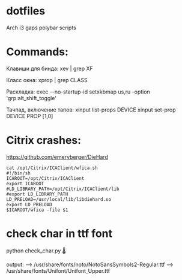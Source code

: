 # dotfiles
Arch i3 gaps polybar scripts

# Commands:
  Клавиши для бинда:
  xev | grep XF 
  
  Класс окна:
  xprop | grep CLASS
  
  Раскладка:
  exec --no-startup-id setxkbmap us,ru -option 'grp:alt_shift_toggle' 
  
  Тачпад, включение тапов:
  xinput list-props DEVICE
  xinput set-prop DEVICE PROP [1,0]
 
# Citrix crashes:
https://github.com/emeryberger/DieHard

    cat /opt/Citrix/ICAClient/wfica.sh 
    #!/bin/sh
    ICAROOT=/opt/Citrix/ICAClient 
    export ICAROOT
    #LD_LIBRARY_PATH=/opt/Citrix/ICAClient/lib
    #export LD_LIBRARY_PATH
    LD_PRELOAD=/usr/local/lib/libdiehard.so
    export LD_PRELOAD
    $ICAROOT/wfica -file $1
    
    
# check char in ttf font
python check_char.py 🌡

output:
--> /usr/share/fonts/noto/NotoSansSymbols2-Regular.ttf
--> /usr/share/fonts/Unifont/Unifont_Upper.ttf
